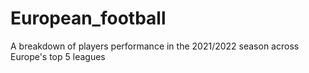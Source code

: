 # European_football
A breakdown of players performance in the 2021/2022 season across Europe's top 5 leagues
